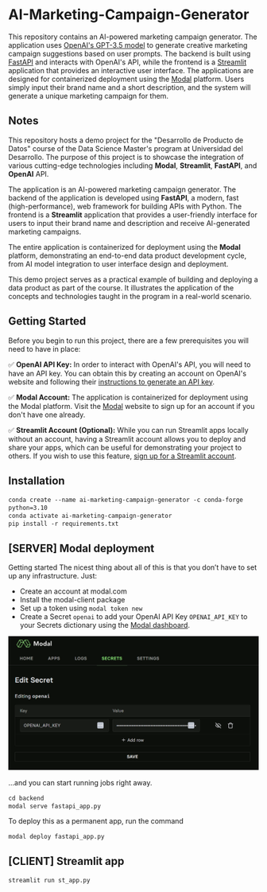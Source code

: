 # AI-Marketing-Campaign-Generator

This repository contains an AI-powered marketing campaign generator. The application uses [OpenAI's GPT-3.5 model](https://platform.openai.com/docs/models) to generate creative marketing campaign suggestions based on user prompts. The backend is built using [FastAPI](https://fastapi.tiangolo.com/) and interacts with OpenAI's API, while the frontend is a [Streamlit](https://streamlit.io/) application that provides an interactive user interface. The applications are designed for containerized deployment using the [Modal](https://modal.com/) platform. Users simply input their brand name and a short description, and the system will generate a unique marketing campaign for them.

## Notes

This repository hosts a demo project for the "Desarrollo de Producto de Datos" course of the Data Science Master's program at Universidad del Desarrollo. The purpose of this project is to showcase the integration of various cutting-edge technologies including **Modal**, **Streamlit**, **FastAPI**, and **OpenAI** API.

The application is an AI-powered marketing campaign generator. The backend of the application is developed using **FastAPI**, a modern, fast (high-performance), web framework for building APIs with Python. The frontend is a **Streamlit** application that provides a user-friendly interface for users to input their brand name and description and receive AI-generated marketing campaigns.

The entire application is containerized for deployment using the **Modal** platform, demonstrating an end-to-end data product development cycle, from AI model integration to user interface design and deployment.

This demo project serves as a practical example of building and deploying a data product as part of the course. It illustrates the application of the concepts and technologies taught in the program in a real-world scenario.

## Getting Started

Before you begin to run this project, there are a few prerequisites you will need to have in place:

✅ **OpenAI API Key:** In order to interact with OpenAI's API, you will need to have an API key. You can obtain this by creating an account on OpenAI's website and following their [instructions to generate an API key](https://help.openai.com/en/articles/4936850-where-do-i-find-my-secret-api-key).

✅ **Modal Account:** The application is containerized for deployment using the Modal platform. Visit the [Modal](https://modal.com/signup) website to sign up for an account if you don't have one already.

✅ **Streamlit Account (Optional):** While you can run Streamlit apps locally without an account, having a Streamlit account allows you to deploy and share your apps, which can be useful for demonstrating your project to others. If you wish to use this feature, [sign up for a Streamlit account](https://share.streamlit.io/signup).

## Installation

```
conda create --name ai-marketing-campaign-generator -c conda-forge python=3.10
conda activate ai-marketing-campaign-generator
pip install -r requirements.txt
```


## [SERVER] Modal deployment

Getting started
The nicest thing about all of this is that you don’t have to set up any infrastructure. Just:

- Create an account at modal.com
- Install the modal-client package
- Set up a token using `modal token new`
- Create a Secret `openai` to add your OpenAI API Key `OPENAI_API_KEY` to your Secrets dictionary using the [Modal dashboard](https://modal.com/secrets).

![modal secret](modal_secret.PNG)

…and you can start running jobs right away.

```
cd backend
modal serve fastapi_app.py
```

To deploy this as a permanent app, run the command

```
modal deploy fastapi_app.py
```

## [CLIENT] Streamlit app

```
streamlit run st_app.py
```
